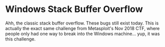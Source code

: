 # Windows Stack Buffer Overflow

Ahh, the classic stack buffer overflow. These bugs still exist today. This is actually the exact
same challenge from Metasploit's Nov 2018 CTF, where people only had one way to break into the
Windows machine... yup, it was this challenge.